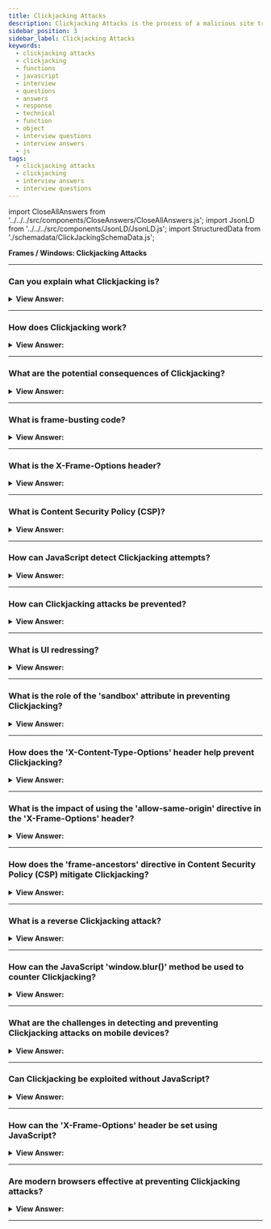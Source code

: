 ```yaml
---
title: Clickjacking Attacks
description: Clickjacking Attacks is the process of a malicious site trying to trick a user into clicking on a link that is on another site.
sidebar_position: 3
sidebar_label: Clickjacking Attacks
keywords:
  - clickjacking attacks
  - clickjacking
  - functions
  - javascript
  - interview
  - questions
  - answers
  - response
  - technical
  - function
  - object
  - interview questions
  - interview answers
  - js
tags:
  - clickjacking attacks
  - clickjacking
  - interview answers
  - interview questions
---
```


import CloseAllAnswers from '../../../src/components/CloseAnswers/CloseAllAnswers.js';
import JsonLD from '../../../src/components/JsonLD/JsonLD.js';
import StructuredData from './schemadata/ClickJackingSchemaData.js';

<JsonLD data={StructuredData} />

<head>
  <title>Clickjacking Attacks | JavaScript Frontend Phone Interview</title>
</head>

**Frames / Windows: Clickjacking Attacks**

<CloseAllAnswers />

---

### Can you explain what Clickjacking is?

<details>
  <summary><strong>View Answer:</strong></summary>
  <div>
  <div><strong>Interview Response:</strong> Clickjacking is a malicious technique where a user is tricked into clicking on hidden elements, often leading to unintended actions, like sharing sensitive information or downloading malware.
    </div>
  </div>
</details>

---

### How does Clickjacking work?

<details>
  <summary><strong>View Answer:</strong></summary>
  <div>
  <div><strong>Interview Response:</strong> Clickjacking works by overlaying invisible, interactive elements over benign webpage content. Users believe they're clicking on visible elements, while actually interacting with the unseen layer, unknowingly performing unwanted actions.
    </div><br />
  <div><strong className="codeExample">Code Example:</strong><br /><br />

  <div></div>

Here's a simplified code example to demonstrate a clickjacking attack:

```html
<!-- Malicious Page: attacker.html -->
<html>
  <head>
    <style>
      #invisibleButton {
        position: absolute;
        opacity: 0;
        width: 200px;
        height: 100px;
        z-index: 9999;
        /* other styles to make it visually hidden */
      }
    </style>
  </head>
  <body>
    <h1>Click This Button!</h1>
    <iframe src="legitimate-website.com" width="800" height="400"></iframe>
    <button id="invisibleButton"></button>

    <script>
      // The button is positioned on top of the legitimate website
      // and is visually hidden, tricking users into clicking it
      document.getElementById("invisibleButton").addEventListener("click", function () {
        // Perform malicious action here, such as unauthorized transactions or data theft
        alert("You have been clickjacked!");
      });
    </script>
  </body>
</html>

```

In this example, the attacker creates a malicious webpage (`attacker.html`) with an invisible button (`#invisibleButton`) layered on top of a legitimate website shown within an iframe. When unsuspecting users visit the attacker's page, they are tricked into clicking the invisible button, triggering the malicious action (in this case, an alert message).

It's important to note that actual clickjacking attacks can be more sophisticated and involve complex techniques to conceal the malicious elements and deceive users effectively.

  </div>
  </div>
</details>

---

### What are the potential consequences of Clickjacking?

<details>
  <summary><strong>View Answer:</strong></summary>
  <div>
  <div><strong>Interview Response:</strong> Clickjacking can lead to unintended actions such as unauthorized transactions, privacy violation, forced downloads of malicious software, and theft of sensitive information like passwords or credit card details.
  </div><br />
  </div>
</details>

---

### What is frame-busting code?

<details>
  <summary><strong>View Answer:</strong></summary>
  <div>
  <div><strong>Interview Response:</strong> Frame-busting code is JavaScript used to prevent a webpage from being displayed inside a frame or iframe, defending against clickjacking by disrupting the framing process.
  </div><br />
  </div>
</details>

---

### What is the X-Frame-Options header?

<details>
  <summary><strong>View Answer:</strong></summary>
  <div>
  <div><strong>Interview Response:</strong> The X-Frame-Options is an HTTP response header used to indicate whether a browser should be allowed to render a page within a frame or iframe.
  </div><br />
  </div>
</details>

---

### What is Content Security Policy (CSP)?

<details>
  <summary><strong>View Answer:</strong></summary>
  <div>
  <div><strong>Interview Response:</strong> Content Security Policy (CSP) is a security standard that helps prevent attacks by specifying trusted content sources and disallowing the loading of resources from other origins.
  </div><br />
  <div><strong className="codeExample">Code Example:</strong><br /><br />

  <div></div>

You can set a Content Security Policy by adding a `Content-Security-Policy` HTTP header in the server's responses.

Here's an example:

```js
Content-Security-Policy: default-src 'self'; img-src 'self' https://images.example.com; script-src 'self'
```

In this example:

- `default-src 'self'`: Only load resources (like scripts, images, styles, etc.) from the same origin as the page itself.
- `img-src 'self' https://images.example.com`: Images can be loaded from the page's origin and also from `https://images.example.com`.
- `script-src 'self'`: Scripts can only be loaded from the page's origin.

This effectively limits where resources can be loaded from, reducing the risk of injection attacks.

  </div>
  </div>
</details>

---

### How can JavaScript detect Clickjacking attempts?

<details>
  <summary><strong>View Answer:</strong></summary>
  <div>
  <div><strong>Interview Response:</strong> JavaScript can detect clickjacking attempts by comparing the window's top object to the self object. If they differ, the script could be running within a frame, suggesting clickjacking.
  </div><br />
  <div><strong className="codeExample">Code Example:</strong><br /><br />

  <div></div>

Here's a simple JavaScript code snippet that checks if a page is being framed, which might indicate a clickjacking attempt:

```javascript
if (window.top !== window.self) {
   // The page is in a frame, this could be a clickjacking attempt
   alert("This page may be subject to a Clickjacking attack!");
}
```

In this code, `window.top` refers to the topmost window in the hierarchy of window objects, while `window.self` refers to the current window. If they are not the same, then the current page is inside a frame or an iframe.

  </div>
  </div>
</details>

---

### How can Clickjacking attacks be prevented?

<details>
  <summary><strong>View Answer:</strong></summary>
  <div>
  <div><strong>Interview Response:</strong> Defenses against clickjacking include implementing X-Frame-Options HTTP response headers that prevent site framing and employing frame-busting JavaScript code to disrupt the framing process.
    </div><br />
  <div><strong className="codeExample">Code Example:</strong><br />

  <div></div>

Here are code examples for each:

1. X-Frame-Options HTTP Response Headers:
   If you're in control of the server, you can include this HTTP header in your responses:

```js
X-Frame-Options: SAMEORIGIN
```

This option allows your site to be framed only by pages on the same domain. Frame Busting (Novice Approach: not recommended)

Frame-busting JavaScript Code: Frame-busting code can be included in the head of your HTML to ensure the page can't be framed. Here's a simple example:

```javascript
if (top !== self) top.location.replace(self.location.href);
```

This code checks if the current window (`self`) is the topmost window (`top`). If it's not (meaning the page is being framed), it changes the topmost URL to match the current page's URL, essentially breaking out of the frame.

:::note
Please note that these code examples provide a basic understanding of the approaches and may need to be adapted based on specific server configurations and coding practices.
:::

  </div>
  </div>
</details>

---

### What is UI redressing?

<details>
  <summary><strong>View Answer:</strong></summary>
  <div>
  <div><strong>Interview Response:</strong> UI redressing is a malicious technique where an attacker manipulates the appearance of a website to deceive users into performing unintended actions, often used in clickjacking attacks.
  </div><br />
  </div>
</details>

---

### What is the role of the 'sandbox' attribute in preventing Clickjacking?

<details>
  <summary><strong>View Answer:</strong></summary>
  <div>
  <div><strong>Interview Response:</strong> The `sandbox` attribute in HTML5 restricts the actions an iframe can perform, potentially preventing clickjacking by disabling scripts, forms, or links to other pages, unless explicitly allowed.
  </div><br />
  <div><strong className="codeExample">Code Example:</strong><br /><br />

  <div></div>

Here is an example of using the `sandbox` attribute with an iframe:

```html
<iframe src="https://example.com" sandbox="allow-scripts allow-forms"></iframe>
```

In this example, the `sandbox` attribute is set to `allow-scripts allow-forms`. This means the framed content is allowed to run scripts and submit forms. Without these explicit allowances, the `sandbox` attribute would block these operations. Other potential values include `allow-same-origin`, `allow-popups`, and `allow-top-navigation`.

However, if the attribute is set without any value:

```html
<iframe src="https://example.com" sandbox></iframe>
```

It applies the strictest restrictions: the framed content cannot run scripts, submit forms, or navigate the top page, effectively isolating it and providing a strong defense against clickjacking.

  </div>
  </div>
</details>

---

### How does the 'X-Content-Type-Options' header help prevent Clickjacking?

<details>
  <summary><strong>View Answer:</strong></summary>
  <div>
  <div><strong>Interview Response:</strong> The X-Content-Type-Options header doesn't directly prevent Clickjacking. Its main function is to stop MIME-type sniffing, which can help prevent certain types of attacks, like drive-by downloads.
  </div><br />
  </div>
</details>

---

### What is the impact of using the 'allow-same-origin' directive in the 'X-Frame-Options' header?

<details>
  <summary><strong>View Answer:</strong></summary>
  <div>
  <div><strong>Interview Response:</strong> The `X-Frame-Options` header doesn't support the 'allow-same-origin' directive. It only supports `DENY` and `SAMEORIGIN`, which prevent all framing and allow framing by the same origin respectively.
  </div><br />
  </div>
</details>

---

### How does the 'frame-ancestors' directive in Content Security Policy (CSP) mitigate Clickjacking?

<details>
  <summary><strong>View Answer:</strong></summary>
  <div>
  <div><strong>Interview Response:</strong> The 'frame-ancestors' directive in the CSP specifies domains allowed to frame a site. This restricts potential click-jackers from framing the page, thus mitigating clickjacking threats.
  </div><br />
  </div>
</details>

---

### What is a reverse Clickjacking attack?

<details>
  <summary><strong>View Answer:</strong></summary>
  <div>
  <div><strong>Interview Response:</strong> Reverse clickjacking is when an attacker uses a legitimate website's functionality against itself by tricking users into interacting with it in unintended ways, usually through a disguised overlay.
  </div><br />
  </div>
</details>

---

### How can the JavaScript 'window.blur()' method be used to counter Clickjacking?

<details>
  <summary><strong>View Answer:</strong></summary>
  <div>
  <div><strong>Interview Response:</strong> The `window.blur()` method can't effectively counter clickjacking. Its function is to remove focus from the current window, but it doesn't prevent a site from being framed or users from interacting with hidden elements.
  </div><br />
  </div>
</details>

---

### What are the challenges in detecting and preventing Clickjacking attacks on mobile devices?

<details>
  <summary><strong>View Answer:</strong></summary>
  <div>
  <div><strong>Interview Response:</strong> Mobile clickjacking is challenging due to user-interface redressing, smaller screens causing overlapping elements, lack of visibility of full URLs, and less robust security options available in mobile browsers.
  </div><br />
  </div>
</details>

---

### Can Clickjacking be exploited without JavaScript?

<details>
  <summary><strong>View Answer:</strong></summary>
  <div>
  <div><strong>Interview Response:</strong> Yes, clickjacking can be exploited without JavaScript. It can be achieved purely through HTML and CSS, by using frames and CSS properties to overlay invisible interactive elements over visible content.
  </div><br />
  </div>
</details>

---

### How can the 'X-Frame-Options' header be set using JavaScript?

<details>
  <summary><strong>View Answer:</strong></summary>
  <div>
  <div><strong>Interview Response:</strong> The `X-Frame-Options` header cannot be set using JavaScript. It's an HTTP response header that must be set on the server-side by the server or application handling the response.
  </div><br />
  </div>
</details>

---

### Are modern browsers effective at preventing Clickjacking attacks?

<details>
  <summary><strong>View Answer:</strong></summary>
  <div>
  <div><strong>Interview Response:</strong> Modern browsers have implemented various security measures like the X-Frame-Options header, Content Security Policy (CSP), and frame-busting scripts, making them more effective at preventing Clickjacking attacks.
  </div><br />
  </div>
</details>

---
